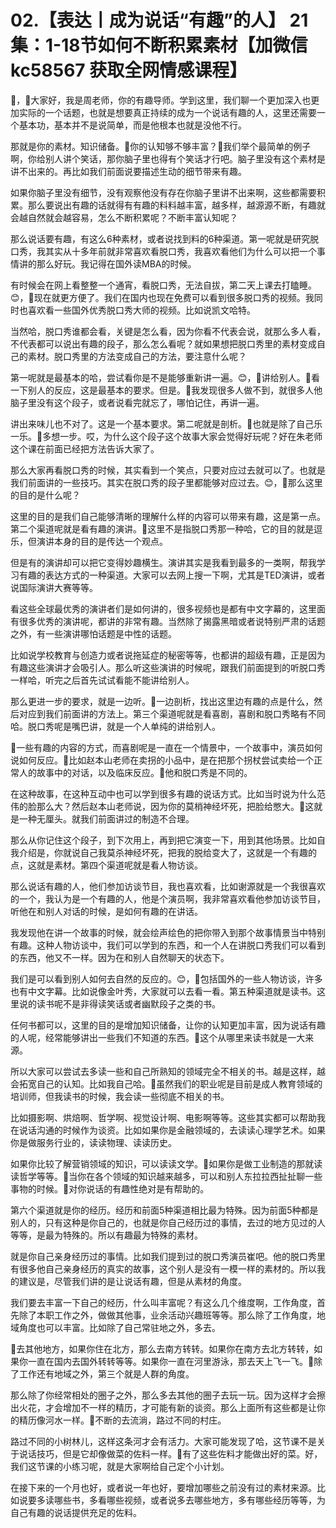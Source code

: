 # 02.【表达丨成为说话“有趣”的人】 21集：1-18节如何不断积累素材【加微信 kc58567 获取全网情感课程】

🎼，🎼大家好，我是周老师，你的有趣导师。学到这里，我们聊一个更加深入也更加实际的一个话题，也就是想要真正持续的成为一个说话有趣的人，这里还需要一个基本功，基本并不是说简单，而是他根本也就是没他不行。

那就是你的素材。知识储备。🎼你的认知够不够丰富？🎼我们举个最简单的例子啊，你给别人讲个笑话，那你脑子里也得有个笑话才行吧。脑子里没有这个素材是讲不出来的。再比如我们前面说要描述生动的细节带来有趣。

如果你脑子里没有细节，没有观察他没有存在你脑子里讲不出来啊，这些都需要积累。那么要说出有趣的话就得有有趣的料料越丰富，越多样，越源源不断，有趣就会越自然就会越容易，怎么不断积累呢？不断丰富认知呢？

那么说话要有趣，有这么6种素材，或者说找到料的6种渠道。第一呢就是研究脱口秀，我其实从十多年前就非常喜欢看脱口秀，我喜欢看他们为什么可以把一个事情讲的那么好玩。我记得在国外读MBA的时候。

有时候会在网上看整整一个通宵，看脱口秀，无法自拔，第二天上课去打瞌睡。😊，🎼现在就更方便了。我们在国内也现在免费可以看到很多脱口秀的视频。我同时也喜欢看一些国外优秀脱口秀大师的视频。比如说凯文哈特。

当然哈，脱口秀谁都会看，关键是怎么看，因为你看不代表会说，就那么多人看，不代表都可以说出有趣的段子，那么怎么看呢？就如果想把脱口秀里的素材变成自己的素材。脱口秀里的方法变成自己的方法，要注意什么呢？

第一呢就是最基本的哈，尝试看你是不是能够重新讲一遍。😊，🎼讲给别人。🎼看一下别人的反应，这是最基本的要求。但是。🎼我发现很多人做不到，就很多人他脑子里没有这个段子，或者说看完就忘了，哪怕记住，再讲一遍。

讲出来味儿也不对了。这是一个基本要求。第二呢就是剖析。🎼也就是除了自己乐一乐。🎼多想一步。哎，为什么这个段子这个故事大家会觉得好玩呢？好在朱老师这个课在前面已经把方法告诉大家了。

那么大家再看脱口秀的时候，其实看到一个笑点，只要对应过去就可以了。也就是我们前面讲的一些技巧。其实在脱口秀的段子里都能够对应过去。😊，🎼那么这里的目的是什么呢？

这里的目的是我们自己能够清晰的理解什么样的内容可以带来有趣，这是第一点。第二个渠道呢就是看有趣的演讲。🎼这里不是指脱口秀那一种哈，它的目的就是逗乐，但演讲本身的目的是传达一个观点。

但是有的演讲却可以把它变得妙趣横生。演讲其实是我看到最多的一类啊，帮我学习有趣的表达方式的一种渠道。大家可以去网上搜一下啊，尤其是TED演讲，或者说国际演讲大赛等等。

看这些全球最优秀的演讲者们是如何讲的，很多视频也是都有中文字幕的，这里面有很多优秀的演讲呢，都讲的非常有趣。当然除了揭露黑暗或者说特别严肃的话题之外，有一些演讲哪怕话题是中性的话题。

比如说学校教育与创造力或者说拖延症的秘密等等，也都讲的超级有趣，正是因为有趣这些演讲才会吸引人。那么听这些演讲的时候呢，跟我们前面提到的听脱口秀一样哈，听完之后首先试试看能不能讲给别人。

那么更进一步的要求，就是一边听。🎼一边剖析，找出这里边有趣的点是什么，然后对应到我们前面讲的方法上。第三个渠道呢就是看喜剧，喜剧和脱口秀略有不同哈。脱口秀呢是嘴巴讲，就是一个人单纯的讲给别人。

🎼一些有趣的内容的方式，而喜剧呢是一直在一个情景中，一个故事中，演员如何说如何反应。🎼比如赵本山老师在卖拐的小品中，是在把那个拐杖尝试卖给一个正常人的故事中的对话，以及临床反应。🎼他和脱口秀是不同的。

在这种故事，在这种互动中也可以学到很多有趣的说话方式。比如当时说为什么范伟的脸那么大？然后赵本山老师说，因为你的莫梢神经坏死，把脸给憋大。🎼这就是一种无厘头。就我们前面讲过的制造不合理。

那么从你记住这个段子，到下次用上，再到把它演变一下，用到其他场景。比如自我介绍是，你就说自己我莫杀神经坏死，把我的脱给变大了，这就是一个有趣的点，这就是素材。第四个渠道呢就是看人物访谈。

那么说话有趣的人，他们参加访谈节目，我也喜欢看，比如谢源就是一个我很喜欢的一个，我认为是一个有趣的人，他是个演员啊，我非常喜欢看他参加访谈节目，听他在和别人对话的时候，是如何有趣的在讲话。

我发现他在讲一个故事的时候，就会绘声绘色的把你带入到那个故事情景当中特别有趣。这种人物访谈中，我们可以学到的东西，和一个人在讲脱口秀我们可以看到的东西，他又不一样。因为在和别人自然聊天的状态下。

我们是可以看到别人如何去自然的反应的。😊，🎼包括国外的一些人物访谈，许多也有中文字幕。比如说像金叶秀，大家就可以去看一看。第五种渠道就是读书。这里说的读书呢不是非得读笑话或者幽默段子之类的书。

任何书都可以，这里的目的是增加知识储备，让你的认知更加丰富，因为说话有趣的人呢，经常能够讲出一些我们不知道的东西。🎼这个从哪里来读书就是一大来源。

所以大家可以尝试去多读一些和自己所熟知的领域完全不相关的书。越是这样，越会拓宽自己的认知。比如我自己哈。🎼虽然我们的职业呢是目前是成人教育领域的培训师，但我读书的时候，我会读一些彻底不相关的书。

比如摄影啊、烘焙啊、哲学啊、视觉设计啊、电影啊等等。这些其实都可以帮助我在说话沟通的时候作为谈资。比如如果你是金融领域的，去读读心理学艺术。如果你是做服务行业的，读读物理、读读历史。

如果你比较了解营销领域的知识，可以读读文学。🎼如果你是做工业制造的那就读读哲学等等。🎼当你在各个领域的知识越来越多，可以和别人东拉拉西扯扯聊一些事物的时候。🎼对你说话的有趣性绝对是有帮助的。

第六个渠道就是你的经历。经历和前面5种渠道相比最为特殊。因为前面5种都是别人的，只有这种是你自己的，也就是你自己经历过的事情，去过的地方见过的人等等，是最为特殊的。所以有趣最为特殊的素材。

就是你自己亲身经历过的事情。比如我们提到过的脱口秀演员崔吧。他的脱口秀里有很多他自己亲身经历的真实的故事，这个别人是没有一模一样的素材的。所以我的建议是，尽管我们讲的是让说话有趣，但是从素材的角度。

我们要去丰富一下自己的经历，什么叫丰富呢？有这么几个维度啊，工作角度，首先除了本职工作之外，做做其他事，业余活动兴趣班等等。那么除了工作角度，地域角度也可以丰富。比如除了自己常驻地之外，多去。

🎼去其他地方，如果你住在北方，那么去南方转转。如果你在南方去北方转转，如果你一直在国内去国外转转等等。如果你一直在河里游泳，那去天上飞一飞。🎼除了工作还有地域之外，第三个就是人群的角度。

那么除了你经常相处的圈子之外，那么多去其他的圈子去玩一玩。因为这样才会擦出火花，才会增加不一样的精历，才可能有新的谈资。那么上面所有这些都是让你的精历像河水一样。🎼不断的去流淌，路过不同的村庄。

路过不同的小树林儿，这样这条河才会有活力。大家可能发现了哈，这节课不是关于说话技巧，但是它却像做菜的佐料一样。🎼有了这些佐料才能做出好的菜。好，我们这节课的小练习呢，就是大家啊给自己定个小计划。

在接下来的一个月也好，或者说一年也好，要增加哪些之前没有过的素材来源。比如说要多读哪些书，多看哪些视频，或者说多去哪些地方，多有哪些经历等等，为自己有趣的说话提供充足的佐料。

